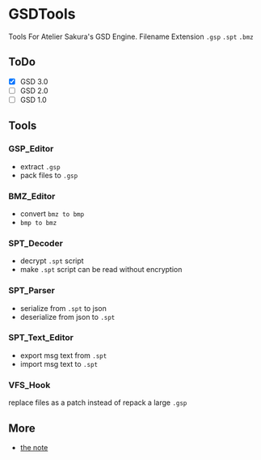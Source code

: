 # GSDTools
Tools For Atelier Sakura's GSD Engine. Filename Extension `.gsp` `.spt` `.bmz`

## ToDo
- [x] GSD 3.0
- [ ] GSD 2.0
- [ ] GSD 1.0

## Tools
### GSP_Editor
- extract `.gsp`
- pack files to `.gsp`  

### BMZ_Editor
- convert `bmz to bmp`
- `bmp to bmz`  

### SPT_Decoder
- decrypt `.spt` script
- make `.spt` script can be read without encryption

### SPT_Parser
- serialize from `.spt` to json
- deserialize from json to `.spt`  

### SPT_Text_Editor
- export msg text from `.spt`
- import msg text to `.spt`

### VFS_Hook
replace files as a patch instead of repack a large `.gsp`

## More
- [the note](/etc)
